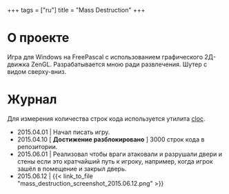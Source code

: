 +++
tags = ["ru"]
title = "Mass Destruction"
+++

# О проекте

Игра для Windows на FreePascal с использованием графического 2Д-движка ZenGL. Разрабатывается мною ради развлечения. Шутер с видом сверху-вниз.

# Журнал

Для измерения количества строк кода используется утилита [cloc](http://cloc.sourceforge.net/).

* 2015.04.01 | Начал писать игру.
* 2015.04.10 [ **Достижение разблокировано** ] 3000 строк кода в репозитории.
* 2015.06.01 | Реализовал чтобы враги атаковали и разрушали двери и стены если это кратчайший путь к игроку, например, когда игрок зашёл в помещение и закрыл дверь.
* 2015.06.12 | {{< link_to_file "mass_destruction_screenshot_2015.06.12.png" >}}

